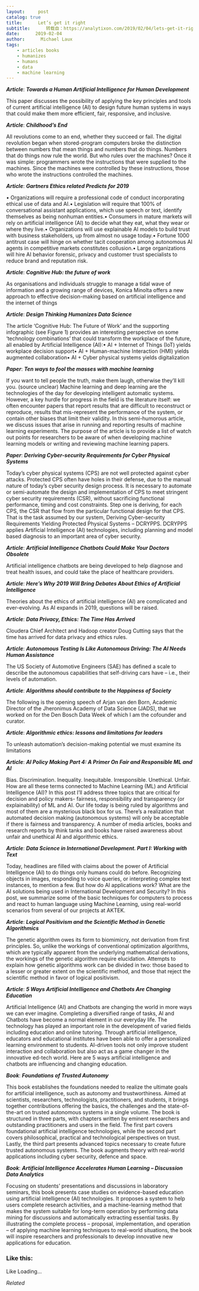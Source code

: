 ```yaml
---
layout:     post
catalog: true
title:      Let’s get it right
subtitle:      转载自：https://analytixon.com/2019/02/04/lets-get-it-right-9/
date:      2019-02-04
author:      Michael Laux
tags:
    - articles books
    - humanizes
    - humans
    - data
    - machine learning
---
```


***Article***: ***Towards a Human Artificial Intelligence for Human Development***

This paper discusses the possibility of applying the key principles and tools of current artificial intelligence (AI) to design future human systems in ways that could make them more efficient, fair, responsive, and inclusive.

***Article***: ***Childhood’s End***

All revolutions come to an end, whether they succeed or fail. The digital revolution began when stored-program computers broke the distinction between numbers that mean things and numbers that do things. Numbers that do things now rule the world. But who rules over the machines? Once it was simple: programmers wrote the instructions that were supplied to the machines. Since the machines were controlled by these instructions, those who wrote the instructions controlled the machines.

***Article***: ***Gartners Ethics related Predicts for 2019***

• Organizations will require a professional code of conduct incorporating ethical use of data and AI.• Legislation will require that 100% of conversational assistant applications, which use speech or text, identify themselves as being nonhuman entities.• Consumers in mature markets will rely on artificial intelligence (AI) to decide what they eat, what they wear or where they live.• Organizations will use explainable AI models to build trust with business stakeholders, up from almost no usage today.• Fortune 1000 antitrust case will hinge on whether tacit cooperation among autonomous AI agents in competitive markets constitutes collusion.• Large organizations will hire AI behavior forensic, privacy and customer trust specialists to reduce brand and reputation risk.

***Article***: ***Cognitive Hub: the future of work***

As organisations and individuals struggle to manage a tidal wave of information and a growing range of devices, Konica Minolta offers a new approach to effective decision-making based on artificial intelligence and the internet of things

***Article***: ***Design Thinking Humanizes Data Science***

The article ‘Cognitive Hub: The Future of Work’ and the supporting infographic (see Figure 1) provides an interesting perspective on some ‘technology combinations’ that could transform the workplace of the future, all enabled by Artificial Intelligence (AI):• AI + Internet of Things (IoT) yields workplace decision support• AI + Human-machine Interaction (HMI) yields augmented collaboration• AI + Cyber physical systems yields digitalization

***Paper***: ***Ten ways to fool the masses with machine learning***

If you want to tell people the truth, make them laugh, otherwise they’ll kill you. (source unclear) Machine learning and deep learning are the technologies of the day for developing intelligent automatic systems. However, a key hurdle for progress in the field is the literature itself: we often encounter papers that report results that are difficult to reconstruct or reproduce, results that mis-represent the performance of the system, or contain other biases that limit their validity. In this semi-humorous article, we discuss issues that arise in running and reporting results of machine learning experiments. The purpose of the article is to provide a list of watch out points for researchers to be aware of when developing machine learning models or writing and reviewing machine learning papers.

***Paper***: ***Deriving Cyber-security Requirements for Cyber Physical Systems***

Today’s cyber physical systems (CPS) are not well protected against cyber attacks. Protected CPS often have holes in their defense, due to the manual nature of today’s cyber security design process. It is necessary to automate or semi-automate the design and implementation of CPS to meet stringent cyber security requirements (CSR), without sacrificing functional performance, timing and cost constraints. Step one is deriving, for each CPS, the CSR that flow from the particular functional design for that CPS. That is the task assumed by our system, Deriving Cyber-security Requirements Yielding Protected Physical Systems – DCRYPPS. DCRYPPS applies Artificial Intelligence (AI) technologies, including planning and model based diagnosis to an important area of cyber security.

***Article***: ***Artificial Intelligence Chatbots Could Make Your Doctors Obsolete***

Artificial intelligence chatbots are being developed to help diagnose and treat health issues, and could take the place of healthcare providers.

***Article***: ***Here’s Why 2019 Will Bring Debates About Ethics of Artificial Intelligence***

Theories about the ethics of artificial intelligence (AI) are complicated and ever-evolving. As AI expands in 2019, questions will be raised.

***Article***: ***Data Privacy, Ethics: The Time Has Arrived***

Cloudera Chief Architect and Hadoop creator Doug Cutting says that the time has arrived for data privacy and ethics rules.

***Article***: ***Autonomous Testing Is Like Autonomous Driving: The AI Needs Human Assistance***

The US Society of Automotive Engineers (SAE) has defined a scale to describe the autonomous capabilities that self-driving cars have – i.e., their levels of automation.

***Article***: ***Algorithms should contribute to the Happiness of Society***

The following is the opening speech of Arjan van den Born, Academic Director of the Jheronimus Academy of Data Science (JADS), that we worked on for the Den Bosch Data Week of which I am the cofounder and curator.

***Article***: ***Algorithmic ethics: lessons and limitations for leaders***

To unleash automation’s decision-making potential we must examine its limitations

***Article***: ***AI Policy Making Part 4: A Primer On Fair and Responsible ML and AI***

Bias. Discrimination. Inequality. Inequitable. Irresponsible. Unethical. Unfair. How are all these terms connected to Machine Learning (ML) and Artificial Intelligence (AI)? In this post I’ll address three topics that are critical for decision and policy makers- fairness, responsibility and transparency (or explainability) of ML and AI. Our life today is being ruled by algorithms and most of them are a mysterious black box for us. There’s a realization that automated decision making (autonomous systems) will only be acceptable if there is fairness and transparency. A number of media articles, books and research reports by think tanks and books have raised awareness about unfair and unethical AI and algorithmic ethics.

***Article***: ***Data Science in International Development. Part I: Working with Text***

Today, headlines are filled with claims about the power of Artificial Intelligence (AI) to do things only humans could do before. Recognizing objects in images, responding to voice queries, or interpreting complex text instances, to mention a few. But how do AI applications work? What are the AI solutions being used in International Development and Security? In this post, we summarize some of the basic techniques for computers to process and react to human language using Machine Learning, using real-world scenarios from several of our projects at AKTEK.

***Article***: ***Logical Positivism and the Scientific Method in Genetic Algorithmics***

The genetic algorithm owes its form to biomimicry, not derivation from first principles. So, unlike the workings of conventional optimization algorithms, which are typically apparent from the underlying mathematical derivations, the workings of the genetic algorithm require elucidation. Attempts to explain how genetic algorithms work can be divided in two: those based to a lesser or greater extent on the scientific method, and those that reject the scientific method in favor of logical positivism.

***Article***: ***5 Ways Artificial Intelligence and Chatbots Are Changing Education***

Artificial Intelligence (AI) and Chatbots are changing the world in more ways we can ever imagine. Completing a diversified range of tasks, AI and Chatbots have become a normal element in our everyday life. The technology has played an important role in the development of varied fields including education and online tutoring. Through artificial intelligence, educators and educational institutes have been able to offer a personalized learning environment to students. AI-driven tools not only improve student interaction and collaboration but also act as a game changer in the innovative ed-tech world. Here are 5 ways artificial intelligence and chatbots are influencing and changing education.

***Book***: ***Foundations of Trusted Autonomy***

This book establishes the foundations needed to realize the ultimate goals for artificial intelligence, such as autonomy and trustworthiness. Aimed at scientists, researchers, technologists, practitioners, and students, it brings together contributions offering the basics, the challenges and the state-of-the-art on trusted autonomous systems in a single volume. The book is structured in three parts, with chapters written by eminent researchers and outstanding practitioners and users in the field. The first part covers foundational artificial intelligence technologies, while the second part covers philosophical, practical and technological perspectives on trust. Lastly, the third part presents advanced topics necessary to create future trusted autonomous systems. The book augments theory with real-world applications including cyber security, defence and space.

***Book***: ***Artificial Intelligence Accelerates Human Learning – Discussion Data Analytics***

Focusing on students’ presentations and discussions in laboratory seminars, this book presents case studies on evidence-based education using artificial intelligence (AI) technologies. It proposes a system to help users complete research activities, and a machine-learning method that makes the system suitable for long-term operation by performing data mining for discussions and automatically extracting essential tasks. By illustrating the complete process – proposal, implementation, and operation – of applying machine learning techniques to real-world situations, the book will inspire researchers and professionals to develop innovative new applications for education.





### Like this:

Like Loading...


*Related*

